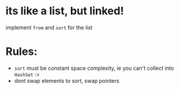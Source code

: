# its like a list, but linked!
implement `from` and `sort` for the list

# Rules:
- `sort` must be constant space complexity, ie you can't collect into `HashSet` :>
- dont swap elements to sort, swap pointers
